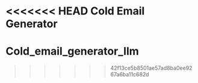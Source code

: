 <<<<<<< HEAD
Cold Email Generator 
=======
# Cold_email_generator_llm
>>>>>>> 42f13ce5b8501ae57ad8ba0ee9267a6ba11c682d
